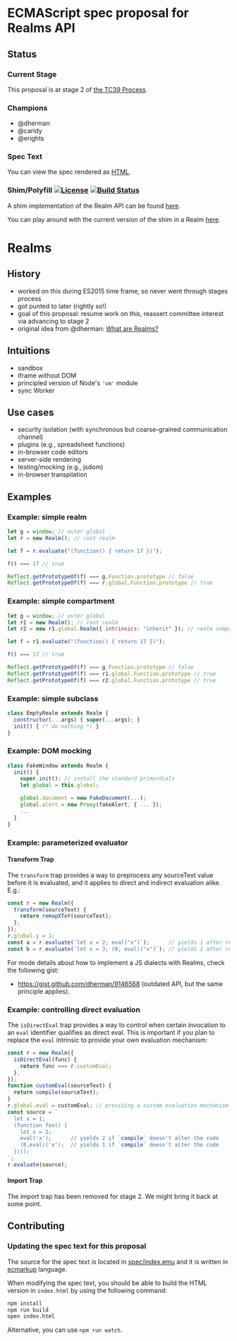 # ECMAScript spec proposal for Realms API

## Status

### Current Stage

This proposal is at stage 2 of [the TC39 Process](https://tc39.github.io/process-document/).

### Champions

 * @dherman
 * @caridy
 * @erights

### Spec Text

You can view the spec rendered as [HTML](https://rawgit.com/tc39/proposal-realms/master/index.html).

### Shim/Polyfill [![License][license-image]][license-url] [![Build Status][travis-svg]][travis-url]

A shim implementation of the Realm API can be found [here](shim/README.md).

You can play around with the current version of the shim in a Realm [here](https://rawgit.com/tc39/proposal-realms/master/shim/examples/simple.html).

# Realms

## History

* worked on this during ES2015 time frame, so never went through stages process
* got punted to later (rightly so!)
* goal of this proposal: resume work on this, reassert committee interest via advancing to stage 2
* original idea from @dherman: [What are Realms?](https://gist.github.com/dherman/7568885)

## Intuitions

* sandbox
* iframe without DOM
* principled version of Node's `'vm'` module
* sync Worker

## Use cases

* security isolation (with synchronous but coarse-grained communication channel)
* plugins (e.g., spreadsheet functions)
* in-browser code editors
* server-side rendering
* testing/mocking (e.g., jsdom)
* in-browser transpilation

## Examples

### Example: simple realm

```js
let g = window; // outer global
let r = new Realm(); // root realm

let f = r.evaluate("(function() { return 17 })");

f() === 17 // true

Reflect.getPrototypeOf(f) === g.Function.prototype // false
Reflect.getPrototypeOf(f) === r.global.Function.prototype // true
```

### Example: simple compartment

```js
let g = window; // outer global
let r1 = new Realm(); // root realm
let r2 = new r1.global.Realm({ intrinsics: "inherit" }); // realm compartment

let f = r1.evaluate("(function() { return 17 })");

f() === 17 // true

Reflect.getPrototypeOf(f) === g.Function.prototype // false
Reflect.getPrototypeOf(f) === r1.global.Function.prototype // true
Reflect.getPrototypeOf(f) === r2.global.Function.prototype // true
```
### Example: simple subclass

```js
class EmptyRealm extends Realm {
  constructor(...args) { super(...args); }
  init() { /* do nothing */ }
}
```

### Example: DOM mocking

```js
class FakeWindow extends Realm {
  init() {
    super.init(); // install the standard primordials
    let global = this.global;

    global.document = new FakeDocument(...);
    global.alert = new Proxy(fakeAlert, { ... });
    ...
  }
}
```

### Example: parameterized evaluator

#### Transform Trap

The `transform` trap provides a way to preprocess any sourceText value before it is evaluated, and it applies to direct and indirect evaluation alike. E.g.:

```js
const r = new Realm({
  transform(sourceText) {
    return remapXToY(sourceText);
  },
});
r.global.y = 1;
const a = r.evaluate(`let x = 2; eval("x")`);      // yields 1 after remapping `x` to the global `y`.
const b = r.evaluate(`let x = 3; (0, eval)("x")`); // yields 1 after remapping `x` to the global `y`.
```

For mode details about how to implement a JS dialects with Realms, check the following gist:

 * https://gist.github.com/dherman/9146568 (outdated API, but the same principle applies).

### Example: controlling direct evaluation

The `isDirectEval` trap provides a way to control when certain invocation to an `eval` identifier qualifies as direct eval. This is important if you plan to replace the `eval` intrinsic to provide your own evaluation mechanism:

```js
const r = new Realm({
  isDirectEval(func) {
    return func === r.customEval;
  },
});
function customEval(sourceText) {
  return compile(sourceText);
}
r.global.eval = customEval; // providing a custom evaluation mechanism
const source = `
  let x = 1;
  (function foo() {
    let x = 2;
    eval('x');      // yields 2 if `compile` doesn't alter the code
    (0,eval)('x');  // yields 1 if `compile` doesn't alter the code
  })();
`;
r.evaluate(source);
```

#### Import Trap

The import trap has been removed for stage 2. We might bring it back at some point.

## Contributing

### Updating the spec text for this proposal

The source for the spec text is located in [spec/index.emu](spec/index.emu) and it is written in
[ecmarkup](https://github.com/bterlson/ecmarkup) language.

When modifying the spec text, you should be able to build the HTML version in
`index.html` by using the following command:

```bash
npm install
npm run build
open index.html
```

Alternative, you can use `npm run watch`.

[travis-svg]: https://travis-ci.com/tc39/proposal-realms.svg?branch=master
[travis-url]: https://travis-ci.com/tc39/proposal-realms
[license-image]: https://img.shields.io/badge/License-Apache%202.0-blue.svg
[license-url]: shim/LICENSE

